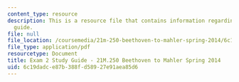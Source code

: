 ```yaml
---
content_type: resource
description: This is a resource file that contains information regarding exam 2 study
  guide.
file: null
file_location: /coursemedia/21m-250-beethoven-to-mahler-spring-2014/6c19dadce87b388fd58927e91aea85d6_MIT21M_250S14_Quiz2Guide.pdf
file_type: application/pdf
resourcetype: Document
title: Exam 2 Study Guide - 21M.250 Beethoven to Mahler Spring 2014
uid: 6c19dadc-e87b-388f-d589-27e91aea85d6
---
```

